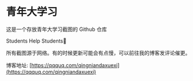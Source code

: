 # 青年大学习

这是一个存放青年大学习截图的 Github 仓库

Students Help Students🙌

所有截图源于网络。有的时候更新可能会有点慢，可以前往我的博客发评论催更。

博客地址: [https://qqquq.com/qingniandaxuexi](https://qqquq.com/qingniandaxuexi)
